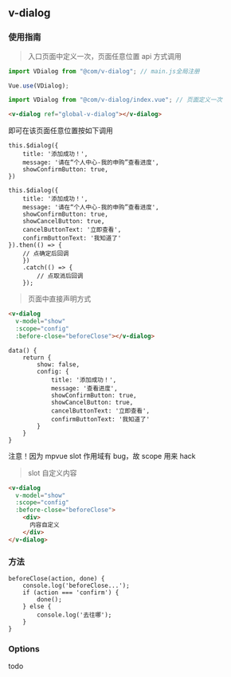 ## v-dialog

### 使用指南

> 入口页面中定义一次，页面任意位置 api 方式调用

```javascript
import VDialog from "@com/v-dialog"; // main.js全局注册

Vue.use(VDialog);
```

```javascript
import VDialog from "@com/v-dialog/index.vue"; // 页面定义一次
```

```html
<v-dialog ref="global-v-dialog"></v-dialog>
```

即可在该页面任意位置按如下调用

```
this.$dialog({
    title: '添加成功！',
    message: '请在“个人中心-我的申购”查看进度',
    showConfirmButton: true,
})

this.$dialog({
    title: '添加成功！',
    message: '请在“个人中心-我的申购”查看进度',
    showConfirmButton: true,
    showCancelButton: true,
    cancelButtonText: '立即查看',
    confirmButtonText: '我知道了'
}).then(() => {
    // 点确定后回调
    })
    .catch(() => {
        // 点取消后回调
    });
```

> 页面中直接声明方式

```html
<v-dialog
  v-model="show"
  :scope="config"
  :before-close="beforeClose"></v-dialog>
```

```
data() {
    return {
        show: false,
        config: {
            title: '添加成功！',
            message: '查看进度',
            showConfirmButton: true,
            showCancelButton: true,
            cancelButtonText: '立即查看',
            confirmButtonText: '我知道了'
        }
    }
}
```

注意！因为 mpvue slot 作用域有 bug，故 scope 用来 hack

> slot 自定义内容

```html
<v-dialog
  v-model="show"
  :scope="config"
  :before-close="beforeClose">
    <div>
      内容自定义
    </div>
</v-dialog>
```

### 方法

```
beforeClose(action, done) {
    console.log('beforeClose...');
    if (action === 'confirm') {
        done();
    } else {
        console.log('去往哪');
    }
}
```

### Options

todo

